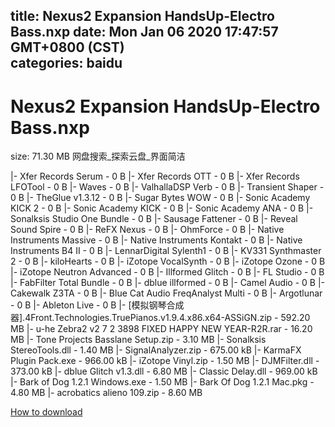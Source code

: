 
title: Nexus2 Expansion HandsUp-Electro Bass.nxp
date: Mon Jan 06 2020 17:47:57 GMT+0800 (CST)    
categories: baidu
---

# Nexus2 Expansion HandsUp-Electro Bass.nxp
size: 71.30 MB
 网盘搜索_探索云盘_界面简洁
 
|- Xfer Records Serum - 0 B
|- Xfer Records OTT - 0 B
|- Xfer Records LFOTool - 0 B
|- Waves - 0 B
|- ValhallaDSP Verb - 0 B
|- Transient Shaper - 0 B
|- TheGlue v1.3.12 - 0 B
|- Sugar Bytes WOW - 0 B
|- Sonic Academy KICK 2 - 0 B
|- Sonic Academy KICK - 0 B
|- Sonic Academy ANA - 0 B
|- Sonalksis Studio One Bundle - 0 B
|- Sausage Fattener - 0 B
|- Reveal Sound Spire - 0 B
|- ReFX Nexus - 0 B
|- OhmForce - 0 B
|- Native Instruments Massive - 0 B
|- Native Instruments Kontakt - 0 B
|- Native Instruments B4 II - 0 B
|- LennarDigital Sylenth1 - 0 B
|- KV331 Synthmaster 2 - 0 B
|- kiloHearts - 0 B
|- iZotope VocalSynth - 0 B
|- iZotope Ozone - 0 B
|- iZotope Neutron Advanced - 0 B
|- Illformed Glitch - 0 B
|- FL Studio - 0 B
|- FabFilter Total Bundle - 0 B
|- dblue illformed - 0 B
|- Camel Audio - 0 B
|- Cakewalk Z3TA - 0 B
|- Blue Cat Audio FreqAnalyst Multi - 0 B
|- Argotlunar - 0 B
|- Ableton Live - 0 B
|- [模拟钢琴合成器].4Front.Technologies.TruePianos.v1.9.4.x86.x64-ASSiGN.zip - 592.20 MB
|- u-he Zebra2 v2 7 2 3898 FIXED HAPPY NEW YEAR-R2R.rar - 16.20 MB
|- Tone Projects Basslane Setup.zip - 3.10 MB
|- Sonalksis StereoTools.dll - 1.40 MB
|- SignalAnalyzer.zip - 675.00 kB
|- KarmaFX Plugin Pack.exe - 966.00 kB
|- iZotope Vinyl.zip - 1.50 MB
|- DJMFilter.dll - 373.00 kB
|- dblue Glitch v1.3.dll - 6.80 MB
|- Classic Delay.dll - 969.00 kB
|- Bark of Dog 1.2.1 Windows.exe - 1.50 MB
|- Bark Of Dog 1.2.1 Mac.pkg - 4.80 MB
|- acrobatics alieno 109.zip - 8.60 MB

[How to download](https://bpcam.bemobtrk.com/go/2ceec3aa-1ca2-46d6-b9ff-aaa5c184517c?jno=5361)